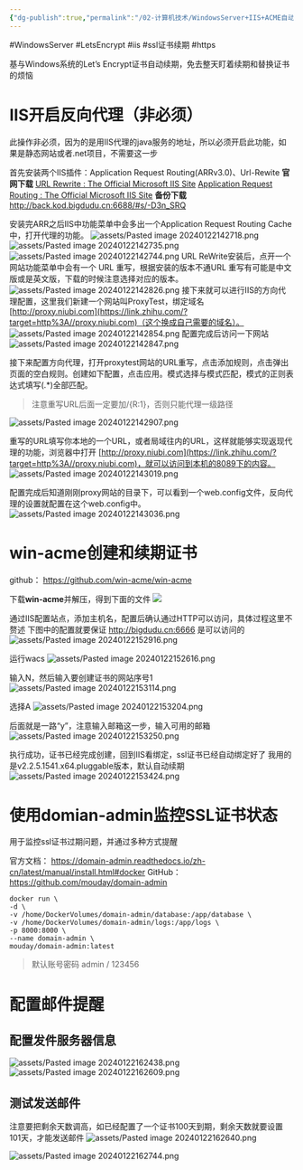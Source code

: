 ```yaml
---
{"dg-publish":true,"permalink":"/02-计算机技术/WindowsServer+IIS+ACME自动续期SSL证书/","dgPassFrontmatter":true,"created":"2024-01-22T11:45:34.479+08:00","updated":"2024-01-22T16:01:45.781+08:00"}
---
```


#WindowsServer #LetsEncrypt #iis  #ssl证书续期 #https

基与Windows系统的Let’s Encrypt证书自动续期，免去整天盯着续期和替换证书的烦恼

# IIS开启反向代理（非必须）
此操作非必须，因为的是用IIS代理的java服务的地址，所以必须开启此功能，如果是静态网站或者.net项目，不需要这一步

首先安装两个IIS插件：Application Request Routing(ARRv3.0)、Url-Rewite
**官网下载**
[URL Rewrite : The Official Microsoft IIS Site](https://www.iis.net/downloads/microsoft/url-rewrite)
[Application Request Routing : The Official Microsoft IIS Site](https://www.iis.net/downloads/microsoft/application-request-routing)
**备份下载**
http://back.kod.bigdudu.cn:6688/#s/-D3n_SRQ


安装完ARR之后IIS中功能菜单中会多出一个Application Request Routing Cache中，打开代理的功能。
![assets/Pasted image 20240122142718.png](/img/user/assets/Pasted%20image%2020240122142718.png)
![assets/Pasted image 20240122142735.png](/img/user/assets/Pasted%20image%2020240122142735.png)
![assets/Pasted image 20240122142744.png](/img/user/assets/Pasted%20image%2020240122142744.png)
URL ReWrite安装后，点开一个网站功能菜单中会有一个 URL 重写，根据安装的版本不通URL 重写有可能是中文版或是英文版，下载的时候注意选择对应的版本。
![assets/Pasted image 20240122142826.png](/img/user/assets/Pasted%20image%2020240122142826.png)
接下来就可以进行IIS的方向代理配置，这里我们新建一个网站叫ProxyTest，绑定域名 [http://proxy.niubi.com](https://link.zhihu.com/?target=http%3A//proxy.niubi.com)（这个换成自己需要的域名）。
![assets/Pasted image 20240122142854.png](/img/user/assets/Pasted%20image%2020240122142854.png)
配置完成后访问一下网站
![assets/Pasted image 20240122142847.png](/img/user/assets/Pasted%20image%2020240122142847.png)

接下来配置方向代理，打开proxytest网站的URL重写，点击添加规则，点击弹出页面的空白规则。创建如下配置，点击应用。模式选择与模式匹配，模式的正则表达式填写(.*)全部匹配。

> 注意重写URL后面一定要加/{R:1}，否则只能代理一级路径
> 

![assets/Pasted image 20240122142907.png](/img/user/assets/Pasted%20image%2020240122142907.png)

重写的URL填写你本地的一个URL，或者局域往内的URL，这样就能够实现返现代理的功能，浏览器中打开 [http://proxy.niubi.com](https://link.zhihu.com/?target=http%3A//proxy.niubi.com)，就可以访问到本机的8089下的内容。
![assets/Pasted image 20240122143019.png](/img/user/assets/Pasted%20image%2020240122143019.png)

配置完成后知道刚刚proxy网站的目录下，可以看到一个web.config文件，反向代理的设置就配置在这个web.config中。
![assets/Pasted image 20240122143036.png](/img/user/assets/Pasted%20image%2020240122143036.png)
# win-acme创建和续期证书

github： https://github.com/win-acme/win-acme

下载**win-acme**并解压，得到下面的文件
![](https://qiniu.bigdudu.cn/202401221346786.png)

通过IIS配置站点，添加主机名，配置后确认通过HTTP可以访问，具体过程这里不赘述
下图中的配置就要保证 http://bigdudu.cn:6666 是可以访问的
![assets/Pasted image 20240122152916.png](/img/user/assets/Pasted%20image%2020240122152916.png)

运行wacs
![assets/Pasted image 20240122152616.png](/img/user/assets/Pasted%20image%2020240122152616.png)


输入N，然后输入要创建证书的网站序号1
![assets/Pasted image 20240122153114.png](/img/user/assets/Pasted%20image%2020240122153114.png)

选择A
![assets/Pasted image 20240122153204.png](/img/user/assets/Pasted%20image%2020240122153204.png)

后面就是一路“y”，注意输入邮箱这一步，输入可用的邮箱
![assets/Pasted image 20240122153250.png](/img/user/assets/Pasted%20image%2020240122153250.png)

执行成功，证书已经完成创建，回到IIS看绑定，ssl证书已经自动绑定好了
我用的是v2.2.5.1541.x64.pluggable版本，默认自动续期
![assets/Pasted image 20240122153424.png](/img/user/assets/Pasted%20image%2020240122153424.png)


# 使用domian-admin监控SSL证书状态


<div class="transclusion internal-embed is-loaded"><div class="markdown-embed">




用于监控ssl证书过期问题，并通过多种方式提醒

官方文档： https://domain-admin.readthedocs.io/zh-cn/latest/manual/install.html#docker
GitHub： https://github.com/mouday/domain-admin

``` shell
docker run \
-d \
-v /home/DockerVolumes/domain-admin/database:/app/database \
-v /home/DockerVolumes/domain-admin/logs:/app/logs \
-p 8000:8000 \
--name domain-admin \
mouday/domain-admin:latest
```

> 默认账号密码 admin  /  123456


# 配置邮件提醒

## 配置发件服务器信息
![assets/Pasted image 20240122162438.png](/img/user/assets/Pasted%20image%2020240122162438.png) ![assets/Pasted image 20240122162609.png](/img/user/assets/Pasted%20image%2020240122162609.png)

## 测试发送邮件
注意要把剩余天数调高，如已经配置了一个证书100天到期，剩余天数就要设置101天，才能发送邮件
![assets/Pasted image 20240122162640.png](/img/user/assets/Pasted%20image%2020240122162640.png)

![assets/Pasted image 20240122162744.png](/img/user/assets/Pasted%20image%2020240122162744.png)

</div></div>
